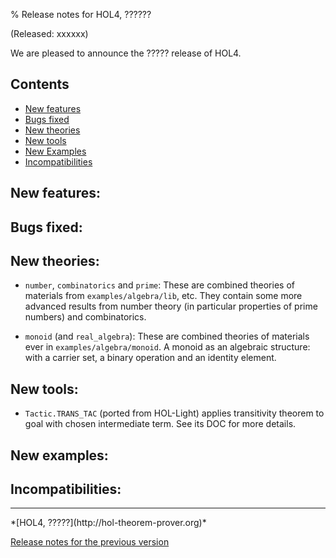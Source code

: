 % Release notes for HOL4, ??????

<!-- search and replace ?????? strings corresponding to release name -->
<!-- indent code within bulleted lists to column 11 -->

(Released: xxxxxx)

We are pleased to announce the ????? release of HOL4.

Contents
--------

-   [New features](#new-features)
-   [Bugs fixed](#bugs-fixed)
-   [New theories](#new-theories)
-   [New tools](#new-tools)
-   [New Examples](#new-examples)
-   [Incompatibilities](#incompatibilities)

New features:
-------------

Bugs fixed:
-----------

New theories:
-------------

- `number`, `combinatorics` and `prime`: These are combined theories of materials
   from `examples/algebra/lib`, etc. They contain some more advanced results from
   number theory (in particular properties of prime numbers) and combinatorics.
 
- `monoid` (and `real_algebra`): These are combined theories of materials ever in
  `examples/algebra/monoid`. A monoid as an algebraic structure: with a carrier set,
   a binary operation and an identity element.

New tools:
----------

- `Tactic.TRANS_TAC` (ported from HOL-Light) applies transitivity theorem to goal
  with chosen intermediate term. See its DOC for more details.

New examples:
-------------

Incompatibilities:
------------------

* * * * *

<div class="footer">
*[HOL4, ?????](http://hol-theorem-prover.org)*

[Release notes for the previous version](trindemossen-1.release.html)

</div>
